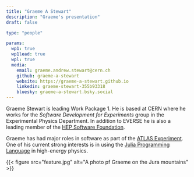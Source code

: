 ```yaml
---
title: "Graeme A Stewart"
description: "Graeme's presentation"
draft: false

type: "people"

params:
  wp1: true
  wp1lead: true
  wpl: true
  media: 
    email: graeme.andrew.stewart@cern.ch
    github: graeme-a-stewart
    website: https://graeme-a-stewart.github.io
    linkedin: graeme-stewart-355b93318
    bluesky: graeme-a-stewart.bsky.social
---
```

Graeme Stewart is leading Work Package 1. He is based at CERN where he works for
the  *Software Development for Experiments* group in the Experimental Physics
Department. In addition to EVERSE he is also a leading member of the [HEP
Software Foundation](https://hepsoftwarefoundation.org).

Graeme has had major roles in software as part of the [ATLAS
Experiment](https://www.atlas.cern). One of his current strong interests is in
using the [Julia Programming Language](https://julialang.org) in high-energy
physics.

{{< figure src="feature.jpg" alt="A photo pf Graeme on the Jura mountains" >}}
